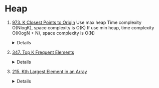 # Heap
1.  [973. K Closest Points to Origin](https://leetcode.com/problems/k-closest-points-to-origin)
    Use max heap Time complexity O(NlogK), space complexity is O(K)
    If use min heap, time complexity O(KlogN + N), space complexity is O(N)
    <details>
      ```pyton
      def kClosest(self, points: List[List[int]], k: int) -> List[List[int]]:
          maxHeap = []
          for point in points:
              distance = point[0] ** 2 + point[1] ** 2
              heappush(maxHeap, (-distance, point))
              if len(maxHeap) > k:
                  heappop(maxHeap)
          
          return [x[1] for x in maxHeap]
      ```
    </details>

1.  [347. Top K Frequent Elements](https://leetcode.com/problems/top-k-frequent-elements)
    <details>
      ```pyton
        def topKFrequent(self, nums: List[int], k: int) -> List[int]:
            counter = Counter(nums)
            minHeap = []
            for num, freq in counter.items():
                heappush(minHeap, (freq, num))
                if len(minHeap) > k:
                    heappop(minHeap)
    
            return [x[1] for x in minHeap]
      ```
    </details>
1.  [215. Kth Largest Element in an Array](https://leetcode.com/problems/kth-largest-element-in-an-array)
    <details>
      ```pyton
        def findKthLargest(self, nums: List[int], k: int) -> int:
            minHeap = []
            for num in nums:
                heappush(minHeap, num)
                if len(minHeap) > k:
                    heappop(minHeap)
    
            return minHeap[0]     
      ```
    </details>
